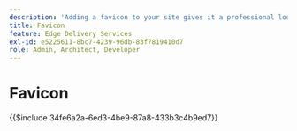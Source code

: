 ```yaml
---
description: 'Adding a favicon to your site gives it a professional look in your visitor’s browsers:'
title: Favicon
feature: Edge Delivery Services
exl-id: e5225611-8bc7-4239-96db-83f7819410d7
role: Admin, Architect, Developer
---
```

# Favicon

{{$include 34fe6a2a-6ed3-4be9-87a8-433b3c4b9ed7}}

